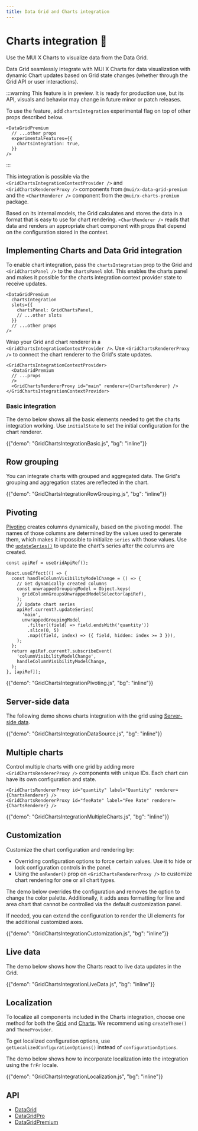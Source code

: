 ```yaml
---
title: Data Grid and Charts integration
---
```


# Charts integration [<span class="plan-premium"></span>](/x/introduction/licensing/#premium-plan 'Premium plan') 🧪

<p class="description">Use the MUI X Charts to visualize data from the Data Grid.</p>

Data Grid seamlessly integrate with MUI X Charts for data visualization with dynamic Chart updates based on Grid state changes (whether through the Grid API or user interactions).

:::warning
This feature is in preview. It is ready for production use, but its API, visuals and behavior may change in future minor or patch releases.

To use the feature, add `chartsIntegration` experimental flag on top of other props described below.

```tsx
<DataGridPremium
  // ...other props
  experimentalFeatures={{
    chartsIntegration: true,
  }}
/>
```

:::

This integration is possible via the `<GridChartsIntegrationContextProvider />` and `<GridChartsRendererProxy />` components from `@mui/x-data-grid-premium` and the `<ChartRenderer />` component from the `@mui/x-charts-premium` package.

Based on its internal models, the Grid calculates and stores the data in a format that is easy to use for chart rendering.
`<ChartRenderer />` reads that data and renders an appropriate chart component with props that depend on the configuration stored in the context.

## Implementing Charts and Data Grid integration

To enable chart integration, pass the `chartsIntegration` prop to the Grid and `<GridChartsPanel />` to the `chartsPanel` slot.
This enables the charts panel and makes it possible for the charts integration context provider state to receive updates.

```tsx
<DataGridPremium
  chartsIntegration
  slots={{
    chartsPanel: GridChartsPanel,
    // ...other slots
  }}
  // ...other props
/>
```

Wrap your Grid and chart renderer in a `<GridChartsIntegrationContextProvider />`.
Use `<GridChartsRendererProxy />` to connect the chart renderer to the Grid's state updates.

```tsx
<GridChartsIntegrationContextProvider>
  <DataGridPremium
  // ...props
  />
  <GridChartsRendererProxy id="main" renderer={ChartsRenderer} />
</GridChartsIntegrationContextProvider>
```

### Basic integration

The demo below shows all the basic elements needed to get the charts integration working.
Use `initialState` to set the initial configuration for the chart renderer.

{{"demo": "GridChartsIntegrationBasic.js", "bg": "inline"}}

## Row grouping

You can integrate charts with grouped and aggregated data.
The Grid's grouping and aggregation states are reflected in the chart.

{{"demo": "GridChartsIntegrationRowGrouping.js", "bg": "inline"}}

## Pivoting

[Pivoting](/x/react-data-grid/pivoting/) creates columns dynamically, based on the pivoting model.
The names of those columns are determined by the values used to generate them, which makes it impossible to initialize `series` with those values.
Use the [`updateSeries()`](/x/api/data-grid/grid-api/#grid-api-prop-updateSeries) to update the chart's series after the columns are created.

```tsx
const apiRef = useGridApiRef();

React.useEffect(() => {
  const handleColumnVisibilityModelChange = () => {
    // Get dynamically created columns
    const unwrappedGroupingModel = Object.keys(
      gridColumnGroupsUnwrappedModelSelector(apiRef),
    );
    // Update chart series
    apiRef.current?.updateSeries(
      'main',
      unwrappedGroupingModel
        .filter((field) => field.endsWith('quantity'))
        .slice(0, 5)
        .map((field, index) => ({ field, hidden: index >= 3 })),
    );
  };
  return apiRef.current?.subscribeEvent(
    'columnVisibilityModelChange',
    handleColumnVisibilityModelChange,
  );
}, [apiRef]);
```

{{"demo": "GridChartsIntegrationPivoting.js", "bg": "inline"}}

## Server-side data

The following demo shows charts integration with the grid using [Server-side data](/x/react-data-grid/server-side-data/).

{{"demo": "GridChartsIntegrationDataSource.js", "bg": "inline"}}

## Multiple charts

Control multiple charts with one grid by adding more `<GridChartsRendererProxy />` components with unique IDs.
Each chart can have its own configuration and state.

```tsx
<GridChartsRendererProxy id="quantity" label="Quantity" renderer={ChartsRenderer} />
<GridChartsRendererProxy id="feeRate" label="Fee Rate" renderer={ChartsRenderer} />
```

{{"demo": "GridChartsIntegrationMultipleCharts.js", "bg": "inline"}}

## Customization

Customize the chart configuration and rendering by:

- Overriding configuration options to force certain values.
  Use it to hide or lock configuration controls in the panel.
- Using the `onRender()` prop on `<GridChartsRendererProxy />` to customize chart rendering for one or all chart types.

The demo below overrides the configuration and removes the option to change the color palette.
Additionally, it adds axes formatting for line and area chart that cannot be controlled via the default customization panel.

If needed, you can extend the configuration to render the UI elements for the additional customized axes.

{{"demo": "GridChartsIntegrationCustomization.js", "bg": "inline"}}

## Live data

The demo below shows how the Charts react to live data updates in the Grid.

{{"demo": "GridChartsIntegrationLiveData.js", "bg": "inline"}}

## Localization

To localize all components included in the Charts integration, choose one method for both the [Grid](/x/react-data-grid/localization/) and [Charts](/x/react-charts/localization/).
We recommend using `createTheme()` and `ThemeProvider`.

To get localized configuration options, use `getLocalizedConfigurationOptions()` instead of `configurationOptions`.

The demo below shows how to incorporate localization into the integration using the `frFr` locale.

{{"demo": "GridChartsIntegrationLocalization.js", "bg": "inline"}}

## API

- [DataGrid](/x/api/data-grid/data-grid/)
- [DataGridPro](/x/api/data-grid/data-grid-pro/)
- [DataGridPremium](/x/api/data-grid/data-grid-premium/)
